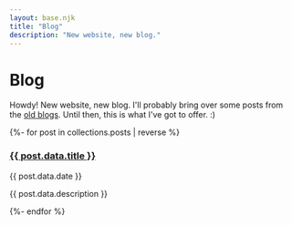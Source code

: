 ```yaml
---
layout: base.njk
title: "Blog"
description: "New website, new blog."
---
```


<h1>Blog</h1>
<p>Howdy! New website, new blog. I'll probably bring over some posts from the <a href="/writing-talks/">old blogs</a>. Until then, this is what I've got to offer. :)</p>

{%- for post in collections.posts | reverse %}
<article>
  <h3>
    <a href="{{ post.url}}">{{ post.data.title }}</a>
  </h3>
  <time>{{ post.data.date }}</time>
  <p>{{ post.data.description }}</p>
</article>
{%- endfor %}